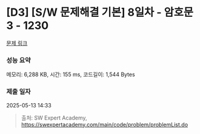 # [D3] [S/W 문제해결 기본] 8일차 - 암호문3 - 1230 

[문제 링크](https://swexpertacademy.com/main/code/problem/problemDetail.do?contestProbId=AV14zIwqAHwCFAYD) 

### 성능 요약

메모리: 6,288 KB, 시간: 155 ms, 코드길이: 1,544 Bytes

### 제출 일자

2025-05-13 14:33



> 출처: SW Expert Academy, https://swexpertacademy.com/main/code/problem/problemList.do